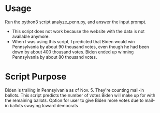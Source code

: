 # Usage

Run the python3 script analyze_penn.py, and answer the input prompt.

* This script does not work because the website with the data is not available anymore.
* When I was using this script, I predicted that Biden would win Pennsylvania by about 90 thousand votes, even though he had been down by about 400 thousand votes. Biden ended up winning Pennsylvania by about 80 thousand votes.

# Script Purpose

Biden is trailing in Pennsylvania as of Nov. 5. They're counting mail-in ballots. This script predicts the number of votes Biden will make up for with the remaining ballots. Option for user to give Biden more votes due to mail-in ballots swaying toward democrats